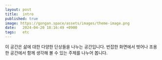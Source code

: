 ```yaml
---
layout: post
title:  intro
published: true
image: https://gongan.space/assets/images/theme-image.png
date:   2024-04-20 18:16:49 +0900
tags:   etc
---
```


이 공간은 삶에 대한 다양한 단상들을 나누는 공간입니다. 번잡한 화면에서 벗어나 조용한 공간에서 함께 생각해 볼 수 있는 주제를 나누어 봅니다.
